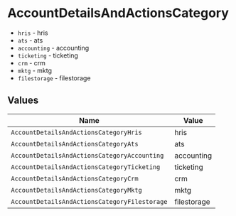 # AccountDetailsAndActionsCategory

* `hris` - hris
* `ats` - ats
* `accounting` - accounting
* `ticketing` - ticketing
* `crm` - crm
* `mktg` - mktg
* `filestorage` - filestorage


## Values

| Name                                          | Value                                         |
| --------------------------------------------- | --------------------------------------------- |
| `AccountDetailsAndActionsCategoryHris`        | hris                                          |
| `AccountDetailsAndActionsCategoryAts`         | ats                                           |
| `AccountDetailsAndActionsCategoryAccounting`  | accounting                                    |
| `AccountDetailsAndActionsCategoryTicketing`   | ticketing                                     |
| `AccountDetailsAndActionsCategoryCrm`         | crm                                           |
| `AccountDetailsAndActionsCategoryMktg`        | mktg                                          |
| `AccountDetailsAndActionsCategoryFilestorage` | filestorage                                   |
